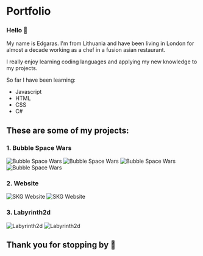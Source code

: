 # Portfolio
### Hello :wave:

My name is Edgaras. I'm from Lithuania and have been living in London for almost a decade working as a chef in a fusion asian restaurant.

I really enjoy learning coding languages and applying my new knowledge to my projects.

So far I have been learning:

* Javascript
* HTML
* CSS
* C#

## These are some of my projects:

### 1. Bubble Space Wars

![Bubble Space Wars](https://edga380.github.io/projectgallery/images/gallery360x360/bubblespacewars01size360x360.png "Bubble Space Wars")
![Bubble Space Wars](https://edga380.github.io/projectgallery/images/gallery360x360/bubblespacewars02size360x360.png "Bubble Space Wars")
![Bubble Space Wars](https://edga380.github.io/projectgallery/images/gallery360x360/bubblespacewars08size360x360.png "Bubble Space Wars")
![Bubble Space Wars](https://edga380.github.io/projectgallery/images/gallery360x360/bubblespacewars07size360x360.png "Bubble Space Wars")

### 2. Website

![SKG Website](https://edga380.github.io/projectgallery/images/gallery360x360/skgameswebsite01size360x360.png "SKG Website")
![SKG Website](https://edga380.github.io/projectgallery/images/gallery360x360/skgameswebsite02size360x360.png "SKG Website")

### 3. Labyrinth2d

![Labyrinth2d](https://edga380.github.io/projectgallery/images/gallery360x360/labyrinth2d01size360x360.png "Labyrinth2d")
![Labyrinth2d](https://edga380.github.io/projectgallery/images/gallery360x360/labyrinth2d02size360x360.png "Labyrinth2d")

## Thank you for stopping by :slightly_smiling_face:
